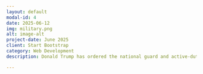 ```yaml
---
layout: default
modal-id: 4
date: 2025-06-12
img: military.png
alt: image-alt
project-date: June 2025
client: Start Bootstrap
category: Web Development
description: Donald Trump has ordered the national guard and active-duty US marines to be deployed against US citizens on US soil. This is illegal and dangerous.

---
```



